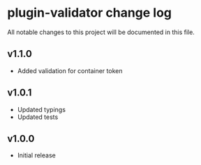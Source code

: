 
# plugin-validator change log

All notable changes to this project will be documented in this file.

## v1.1.0

- Added validation for container token

## v1.0.1

- Updated typings
- Updated tests

## v1.0.0

- Initial release
